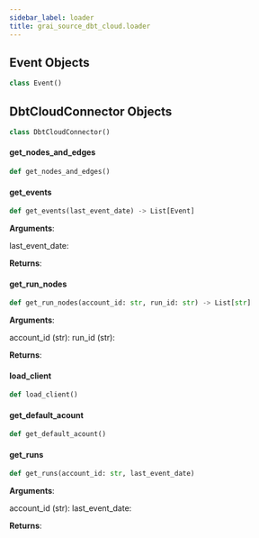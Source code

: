 ```yaml
---
sidebar_label: loader
title: grai_source_dbt_cloud.loader
---
```


## Event Objects

```python
class Event()
```



## DbtCloudConnector Objects

```python
class DbtCloudConnector()
```



#### get\_nodes\_and\_edges

```python
def get_nodes_and_edges()
```



#### get\_events

```python
def get_events(last_event_date) -> List[Event]
```

**Arguments**:

  last_event_date:


**Returns**:



#### get\_run\_nodes

```python
def get_run_nodes(account_id: str, run_id: str) -> List[str]
```

**Arguments**:

  account_id (str):
  run_id (str):


**Returns**:



#### load\_client

```python
def load_client()
```



#### get\_default\_acount

```python
def get_default_acount()
```



#### get\_runs

```python
def get_runs(account_id: str, last_event_date)
```

**Arguments**:

  account_id (str):
  last_event_date:


**Returns**:
